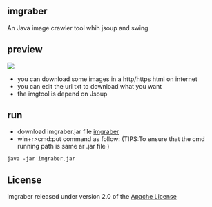 ## imgraber
 An Java  image crawler tool whih jsoup and swing 
## preview 
![](https://images2018.cnblogs.com/blog/1128666/201803/1128666-20180313110652736-1399146036.png)

- you can download some images in a http/https html on internet
- you can edit the url txt to download what you want
- the imgtool is depend on Jsoup 
## run
- download imgraber.jar file [imgraber](https://github.com/Himi7362/imgraber/raw/master/imgraber.jar)
- win+r>cmd:put command as follow: (TIPS:To ensure that the cmd running path is same ar .jar file  )
```
java -jar imgraber.jar
```
## License
imgraber released under version 2.0 of the [Apache License](http://www.apache.org/licenses/LICENSE-2.0)

